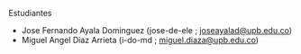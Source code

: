 Estudiantes
- Jose Fernando Ayala Dominguez (jose-de-ele ; joseayalad@upb.edu.co)
- Miguel Angel Diaz Arrieta (i-do-md ; miguel.diaza@upb.edu.co)

